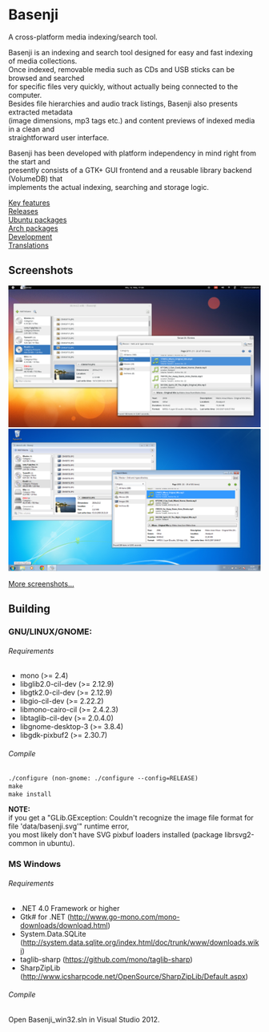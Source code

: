 # Basenji
A cross-platform media indexing/search tool.  

Basenji is an indexing and search tool designed for easy and fast indexing of media collections.  
Once indexed, removable media such as CDs and USB sticks can be browsed and searched  
for specific files very quickly, without actually being connected to the computer.  
Besides file hierarchies and audio track listings, Basenji also presents extracted metadata  
(image dimensions, mp3 tags etc.) and content previews of indexed media in a clean and  
straightforward user interface.  
  
Basenji has been developed with platform independency in mind right from the start and  
presently consists of a GTK+ GUI frontend and a reusable library backend (VolumeDB) that  
implements the actual indexing, searching and storage logic.  
  
[Key features](http://pulb.github.io/basenji/features.htm)  
[Releases](https://www.github.com/pulb/basenji/releases)  
[Ubuntu packages](https://launchpad.net/~pulb/+archive/ppa)  
[Arch packages](https://aur.archlinux.org/packages/basenji)  
[Development](https://www.github.com/pulb/basenji)  
[Translations](https://translations.launchpad.net/basenji)

## Screenshots
![Screenshot](screenshots/basenji-gnome.png "Basenji on GNOME 3.6")
![Screenshot](screenshots/basenji-win.png "Basenji on Windows 7")

[More screenshots...](http://pulb.github.io/basenji/screenshots/screenshots.htm)

## Building

### GNU/LINUX/GNOME:

###### Requirements

* mono (>= 2.4)
* libglib2.0-cil-dev (>= 2.12.9)
* libgtk2.0-cil-dev (>= 2.12.9)
* libgio-cil-dev (>= 2.22.2)
* libmono-cairo-cil (>= 2.4.2.3)
* libtaglib-cil-dev (>= 2.0.4.0)
* libgnome-desktop-3 (>= 3.8.4)
* libgdk-pixbuf2 (>= 2.30.7)

###### Compile

	./configure (non-gnome: ./configure --config=RELEASE)
	make
	make install

__NOTE:__  
if you get a "GLib.GException: Couldn't recognize the image file format for file 'data/basenji.svg'" runtime error,  
you most likely don't have SVG pixbuf loaders installed (package librsvg2-common in ubuntu).  
	

### MS Windows

###### Requirements

* .NET 4.0 Framework or higher
* Gtk# for .NET (http://www.go-mono.com/mono-downloads/download.html)
* System.Data.SQLite (http://system.data.sqlite.org/index.html/doc/trunk/www/downloads.wiki)
* taglib-sharp (https://github.com/mono/taglib-sharp)
* SharpZipLib (http://www.icsharpcode.net/OpenSource/SharpZipLib/Default.aspx)
	
###### Compile

Open Basenji_win32.sln in Visual Studio 2012.
